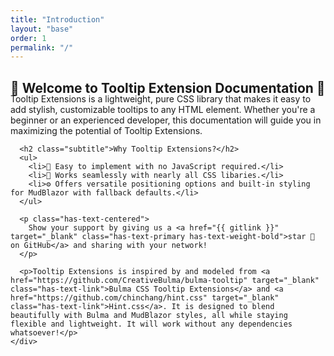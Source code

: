 ```yaml
---
title: "Introduction"
layout: "base"
order: 1
permalink: "/"
---
```


<h2 class="subtitle is-2 mt-4 mb-0">👋 Welcome to Tooltip Extension Documentation 👋</h2>
<section class="section">
  <div class="container">
    <div class="content" style="margin-top: -21px;">
      <p>Tooltip Extensions is a lightweight, pure CSS library that makes it easy to add stylish, customizable tooltips to any HTML element. Whether you're a beginner or an experienced developer, this documentation will guide you in maximizing the potential of Tooltip Extensions.</p>

      <h2 class="subtitle">Why Tooltip Extensions?</h2>
      <ul>
        <li>📌 Easy to implement with no JavaScript required.</li>
        <li>🎨 Works seamlessly with nearly all CSS libaries.</li>
        <li>⚙️ Offers versatile positioning options and built-in styling for MudBlazor with fallback defaults.</li>
      </ul>

      <p class="has-text-centered">
        Show your support by giving us a <a href="{{ gitlink }}" target="_blank" class="has-text-primary has-text-weight-bold">star 🌟 on GitHub</a> and sharing with your network!
      </p>

      <p>Tooltip Extensions is inspired by and modeled from <a href="https://github.com/CreativeBulma/bulma-tooltip" target="_blank" class="has-text-link">Bulma CSS Tooltip Extensions</a> and <a href="https://github.com/chinchang/hint.css" target="_blank" class="has-text-link">Hint.css</a>. It is designed to blend beautifully with Bulma and MudBlazor styles, all while staying flexible and lightweight. It will work without any dependencies whatsoever!</p>
    </div>
  </div>
</section>
